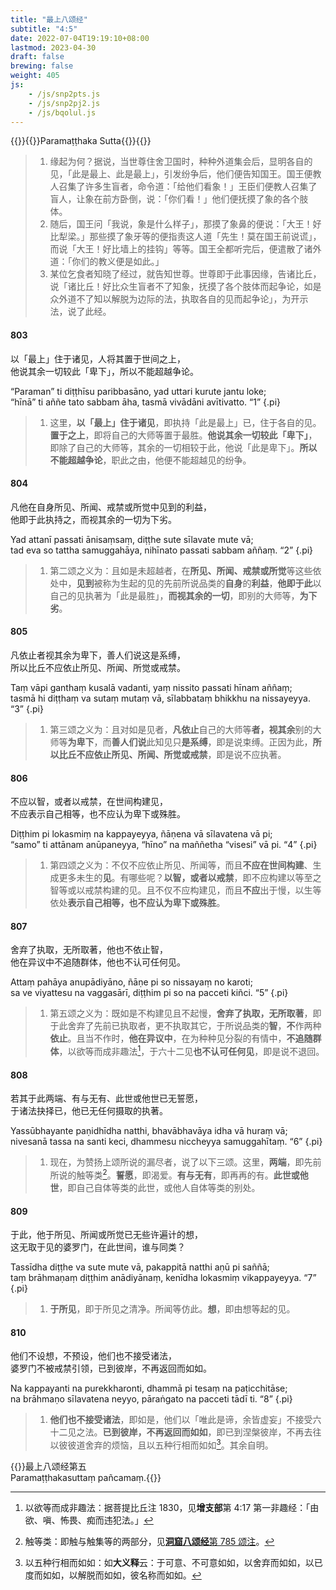 ```yaml
---
title: "最上八颂经"
subtitle: "4:5"
date: 2022-07-04T19:19:10+08:00
lastmod: 2023-04-30
draft: false
brewing: false
weight: 405
js:
    - /js/snp2pts.js
    - /js/snp2pj2.js
    - /js/bqolul.js
---
```



{{<subtitle>}}{{<suttalink src="snp4.5">}}Paramaṭṭhaka Sutta{{</suttalink>}}{{</subtitle>}}

> 1. 缘起为何？据说，当世尊住舍卫国时，种种外道集会后，显明各自的见，「此是最上、此是最上」，引发纷争后，他们便告知国王。国王便教人召集了许多生盲者，命令道：「给他们看象！」王臣们便教人召集了盲人，让象在前方卧倒，说：「你们看！」他们便抚摸了象的各个肢体。
> 1. 随后，国王问「我说，象是什么样子」，那摸了象鼻的便说：「大王！好比犁梁。」那些摸了象牙等的便指责这人道「先生！莫在国王前说谎」，而说「大王！好比墙上的挂钩」等等。国王全都听完后，便遣散了诸外道：「你们的教义便是如此。」
> 1. 某位乞食者知晓了经过，就告知世尊。世尊即于此事因缘，告诸比丘，说「诸比丘！好比众生盲者不了知象，抚摸了各个肢体而起争论，如是众外道不了知以解脱为边际的法，执取各自的见而起争论」，为开示法，说了此经。

#### 803

以「最上」住于诸见，人将其置于世间之上，  
他说其余一切较此「卑下」，所以不能超越争论。

“Paraman” ti diṭṭhīsu paribbasāno, yad uttari kurute jantu loke;  
“hīnā” ti aññe tato sabbam āha, tasmā vivādāni avītivatto. <q>1</q>
{.pi}

> 1. 这里，**以「最上」住于诸见**，即执持「此是最上」已，住于各自的见。**置于之上**，即将自己的大师等置于最胜。**他说其余一切较此「卑下」**，即除了自己的大师等，其余的一切相较于此，他说「此是卑下」。**所以不能超越争论**，职此之由，他便不能超越见的纷争。

#### 804

凡他在自身所见、所闻、戒禁或所觉中见到的利益，  
他即于此执持之，而视其余的一切为下劣。

Yad attanī passati ānisaṃsaṃ, diṭṭhe sute sīlavate mute vā;  
tad eva so tattha samuggahāya, nihīnato passati sabbam aññaṃ. <q>2</q>
{.pi}

> 1. 第二颂之义为：且如是未超越者，在**所见、所闻、戒禁或所觉**等这些依处中，**见到**被称为生起的见的先前所说品类的**自身**的**利益**，**他即于此**以自己的见执著为「此是最胜」，**而视其余的一切**，即别的大师等，**为下劣**。

#### 805

凡依止者视其余为卑下，善人们说这是系缚，  
所以比丘不应依止所见、所闻、所觉或戒禁。

Taṃ vāpi ganthaṃ kusalā vadanti, yaṃ nissito passati hīnam aññaṃ;  
tasmā hi diṭṭhaṃ va sutaṃ mutaṃ vā, sīlabbataṃ bhikkhu na nissayeyya. <q>3</q>
{.pi}

> 1. 第三颂之义为：且对如是见者，**凡依止**自己的大师等**者，视其余**别的大师等**为卑下**，而**善人们说**此知见只**是系缚**，即是说束缚。正因为此，**所以比丘不应依止所见、所闻、所觉或戒禁**，即是说不应执著。

#### 806

不应以智，或者以戒禁，在世间构建见，  
不应表示自己相等，也不应认为卑下或殊胜。

Diṭṭhim pi lokasmiṃ na kappayeyya, ñāṇena vā sīlavatena vā pi;  
“samo” ti attānam anūpaneyya, “hīno” na maññetha “visesi” vā pi. <q>4</q>
{.pi}

> 1. 第四颂之义为：不仅不应依止所见、所闻等，而且**不应在世间构建**、生成更多未生的**见**。有哪些呢？**以智，或者以戒禁**，即不应构建以等至之智等或以戒禁构建的见。且不仅不应构建见，而且**不应**出于慢，以生等依处**表示自己相等，也不应认为卑下或殊胜**。

#### 807

舍弃了执取，无所取著，他也不依止智，  
他在异议中不追随群体，他也不认可任何见。

Attaṃ pahāya anupādiyāno, ñāṇe pi so nissayaṃ no karoti;  
sa ve viyattesu na vaggasārī, diṭṭhim pi so na pacceti kiñci. <q>5</q>
{.pi}

> 1. 第五颂之义为：既如是不构建见且不起慢，**舍弃了执取，无所取著**，即于此舍弃了先前已执取者，更不执取其它，于所说品类的**智**，**不**作两种**依止**。且当不作时，**他在异议中**，在为种种见分裂的有情中，**不追随群体**，以欲等而成非趣法[^807-1]，于六十二见**也不认可任何见**，即是说不退回。

[^807-1]: 以欲等而成非趣法：据菩提比丘注 1830，见**增支部**第 4:17 第一非趣经：「由欲、嗔、怖畏、痴而违犯法。」

#### 808

若其于此两端、有与无有、此世或他世已无誓愿，  
于诸法抉择已，他已无任何摄取的执著。

Yassūbhayante paṇidhīdha natthi, bhavābhavāya idha vā huraṃ vā;  
nivesanā tassa na santi keci, dhammesu niccheyya samuggahītaṃ. <q>6</q>
{.pi}

> 1. 现在，为赞扬上颂所说的漏尽者，说了以下三颂。这里，**两端**，即先前所说的触等类[^808-1]。**誓愿**，即渴爱。**有与无有**，即再再的有。**此世或他世**，即自己自体等类的此世，或他人自体等类的别处。

[^808-1]: 触等类：即触与触集等的两部分，见[**洞窟八颂经**第 785 颂注](../402/#785)。

#### 809

于此，他于所见、所闻或所觉已无些许遍计的想，  
这无取于见的婆罗门，在此世间，谁与同类？

Tassīdha diṭṭhe va sute mute vā, pakappitā natthi aṇū pi saññā;  
taṃ brāhmaṇaṃ diṭṭhim anādiyānaṃ, kenīdha lokasmiṃ vikappayeyya. <q>7</q>
{.pi}

> 1. **于所见**，即于所见之清净。所闻等仿此。**想**，即由想等起的见。

#### 810

他们不设想，不预设，他们也不接受诸法，  
婆罗门不被戒禁引领，已到彼岸，不再返回而如如。

Na kappayanti na purekkharonti, dhammā pi tesaṃ na paṭicchitāse;  
na brāhmaṇo sīlavatena neyyo, pāraṅgato na pacceti tādī ti. <q>8</q>
{.pi}

> 1. **他们也不接受诸法**，即如是，他们以「唯此是谛，余皆虚妄」不接受六十二见之法。**已到彼岸，不再返回而如如**，即已到涅槃彼岸，不再去往以彼彼道舍弃的烦恼，且以五种行相而如如[^810-1]。其余自明。

[^810-1]: 以五种行相而如如：如**大义释**云：于可意、不可意如如，以舍弃而如如，以已度而如如，以解脱而如如，彼名称而如如。


{{<eof>}}最上八颂经第五<br>Paramaṭṭhakasuttaṃ pañcamaṃ.{{</eof>}}